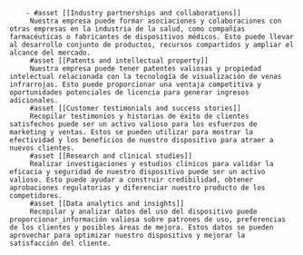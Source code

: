         - #asset [[Industry partnerships and collaborations]]
         Nuestra empresa puede formar asociaciones y colaboraciones con otras empresas en la industria de la salud, como compañías farmacéuticas o fabricantes de dispositivos médicos. Esto puede llevar al desarrollo conjunto de productos, recursos compartidos y ampliar el alcance del mercado.
         #asset [[Patents and intellectual property]]
         Nuestra empresa puede tener patentes valiosas y propiedad intelectual relacionada con la tecnología de visualización de venas infrarrojas. Esto puede proporcionar una ventaja competitiva y oportunidades potenciales de licencia para generar ingresos adicionales.
         #asset [[Customer testimonials and success stories]]
         Recopilar testimonios y historias de éxito de clientes satisfechos puede ser un activo valioso para los esfuerzos de marketing y ventas. Estos se pueden utilizar para mostrar la efectividad y los beneficios de nuestro dispositivo para atraer a nuevos clientes.
         #asset [[Research and clinical studies]]
         Realizar investigaciones y estudios clínicos para validar la eficacia y seguridad de nuestro dispositivo puede ser un activo valioso. Esto puede ayudar a construir credibilidad, obtener aprobaciones regulatorias y diferenciar nuestro producto de los competidores.
         #asset [[Data analytics and insights]]
         Recopilar y analizar datos del uso del dispositivo puede proporcionar_información valiosa sobre patrones de uso, preferencias de los clientes y posibles áreas de mejora. Estos datos se pueden aprovechar para optimizar nuestro dispositivo y mejorar la satisfacción del cliente.


